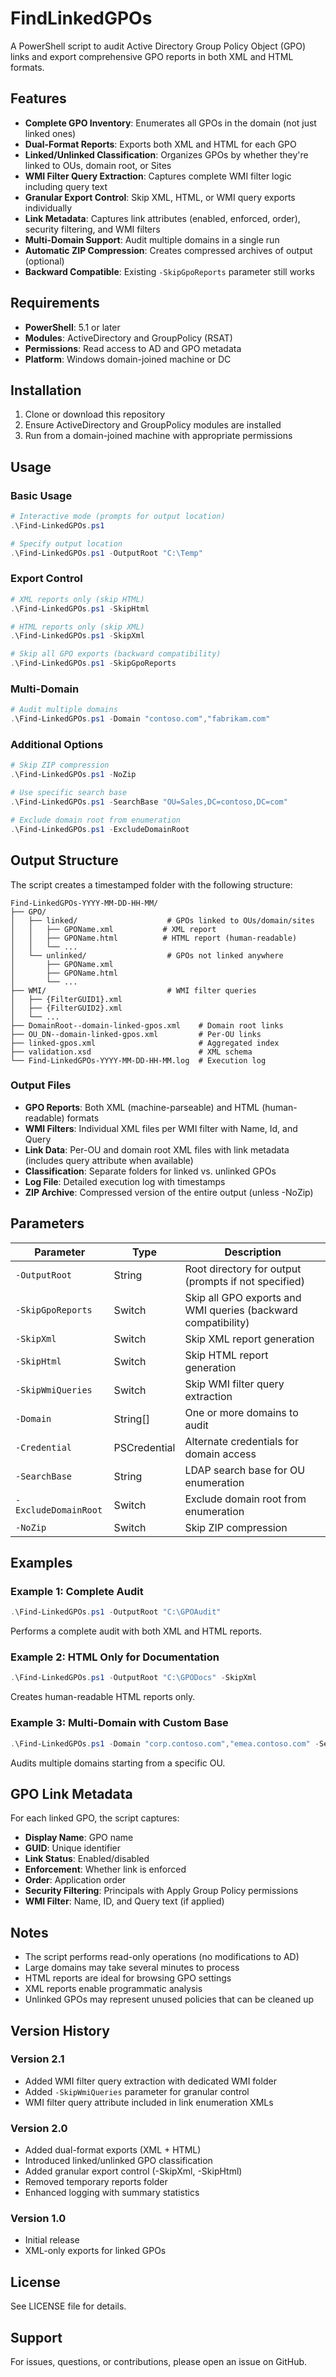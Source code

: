 # FindLinkedGPOs

A PowerShell script to audit Active Directory Group Policy Object (GPO) links and export comprehensive GPO reports in both XML and HTML formats.

## Features

- **Complete GPO Inventory**: Enumerates all GPOs in the domain (not just linked ones)
- **Dual-Format Reports**: Exports both XML and HTML for each GPO
- **Linked/Unlinked Classification**: Organizes GPOs by whether they're linked to OUs, domain root, or Sites
- **WMI Filter Query Extraction**: Captures complete WMI filter logic including query text
- **Granular Export Control**: Skip XML, HTML, or WMI query exports individually
- **Link Metadata**: Captures link attributes (enabled, enforced, order), security filtering, and WMI filters
- **Multi-Domain Support**: Audit multiple domains in a single run
- **Automatic ZIP Compression**: Creates compressed archives of output (optional)
- **Backward Compatible**: Existing `-SkipGpoReports` parameter still works

## Requirements

- **PowerShell**: 5.1 or later
- **Modules**: ActiveDirectory and GroupPolicy (RSAT)
- **Permissions**: Read access to AD and GPO metadata
- **Platform**: Windows domain-joined machine or DC

## Installation

1. Clone or download this repository
2. Ensure ActiveDirectory and GroupPolicy modules are installed
3. Run from a domain-joined machine with appropriate permissions

## Usage

### Basic Usage

```powershell
# Interactive mode (prompts for output location)
.\Find-LinkedGPOs.ps1

# Specify output location
.\Find-LinkedGPOs.ps1 -OutputRoot "C:\Temp"
```

### Export Control

```powershell
# XML reports only (skip HTML)
.\Find-LinkedGPOs.ps1 -SkipHtml

# HTML reports only (skip XML)
.\Find-LinkedGPOs.ps1 -SkipXml

# Skip all GPO exports (backward compatibility)
.\Find-LinkedGPOs.ps1 -SkipGpoReports
```

### Multi-Domain

```powershell
# Audit multiple domains
.\Find-LinkedGPOs.ps1 -Domain "contoso.com","fabrikam.com"
```

### Additional Options

```powershell
# Skip ZIP compression
.\Find-LinkedGPOs.ps1 -NoZip

# Use specific search base
.\Find-LinkedGPOs.ps1 -SearchBase "OU=Sales,DC=contoso,DC=com"

# Exclude domain root from enumeration
.\Find-LinkedGPOs.ps1 -ExcludeDomainRoot
```

## Output Structure

The script creates a timestamped folder with the following structure:

```
Find-LinkedGPOs-YYYY-MM-DD-HH-MM/
├── GPO/
│   ├── linked/                    # GPOs linked to OUs/domain/sites
│   │   ├── GPOName.xml           # XML report
│   │   ├── GPOName.html          # HTML report (human-readable)
│   │   └── ...
│   └── unlinked/                  # GPOs not linked anywhere
│       ├── GPOName.xml
│       ├── GPOName.html
│       └── ...
├── WMI/                           # WMI filter queries
│   ├── {FilterGUID1}.xml
│   ├── {FilterGUID2}.xml
│   └── ...
├── DomainRoot--domain-linked-gpos.xml    # Domain root links
├── OU_DN--domain-linked-gpos.xml         # Per-OU links
├── linked-gpos.xml                       # Aggregated index
├── validation.xsd                        # XML schema
└── Find-LinkedGPOs-YYYY-MM-DD-HH-MM.log  # Execution log
```

### Output Files

- **GPO Reports**: Both XML (machine-parseable) and HTML (human-readable) formats
- **WMI Filters**: Individual XML files per WMI filter with Name, Id, and Query
- **Link Data**: Per-OU and domain root XML files with link metadata (includes query attribute when available)
- **Classification**: Separate folders for linked vs. unlinked GPOs
- **Log File**: Detailed execution log with timestamps
- **ZIP Archive**: Compressed version of the entire output (unless -NoZip)

## Parameters

| Parameter | Type | Description |
|-----------|------|-------------|
| `-OutputRoot` | String | Root directory for output (prompts if not specified) |
| `-SkipGpoReports` | Switch | Skip all GPO exports and WMI queries (backward compatibility) |
| `-SkipXml` | Switch | Skip XML report generation |
| `-SkipHtml` | Switch | Skip HTML report generation |
| `-SkipWmiQueries` | Switch | Skip WMI filter query extraction |
| `-Domain` | String[] | One or more domains to audit |
| `-Credential` | PSCredential | Alternate credentials for domain access |
| `-SearchBase` | String | LDAP search base for OU enumeration |
| `-ExcludeDomainRoot` | Switch | Exclude domain root from enumeration |
| `-NoZip` | Switch | Skip ZIP compression |

## Examples

### Example 1: Complete Audit

```powershell
.\Find-LinkedGPOs.ps1 -OutputRoot "C:\GPOAudit"
```

Performs a complete audit with both XML and HTML reports.

### Example 2: HTML Only for Documentation

```powershell
.\Find-LinkedGPOs.ps1 -OutputRoot "C:\GPODocs" -SkipXml
```

Creates human-readable HTML reports only.

### Example 3: Multi-Domain with Custom Base

```powershell
.\Find-LinkedGPOs.ps1 -Domain "corp.contoso.com","emea.contoso.com" -SearchBase "OU=Production,DC=corp,DC=contoso,DC=com"
```

Audits multiple domains starting from a specific OU.

## GPO Link Metadata

For each linked GPO, the script captures:

- **Display Name**: GPO name
- **GUID**: Unique identifier
- **Link Status**: Enabled/disabled
- **Enforcement**: Whether link is enforced
- **Order**: Application order
- **Security Filtering**: Principals with Apply Group Policy permissions
- **WMI Filter**: Name, ID, and Query text (if applied)

## Notes

- The script performs read-only operations (no modifications to AD)
- Large domains may take several minutes to process
- HTML reports are ideal for browsing GPO settings
- XML reports enable programmatic analysis
- Unlinked GPOs may represent unused policies that can be cleaned up

## Version History

### Version 2.1
- Added WMI filter query extraction with dedicated WMI folder
- Added `-SkipWmiQueries` parameter for granular control
- WMI filter query attribute included in link enumeration XMLs

### Version 2.0
- Added dual-format exports (XML + HTML)
- Introduced linked/unlinked GPO classification
- Added granular export control (-SkipXml, -SkipHtml)
- Removed temporary reports folder
- Enhanced logging with summary statistics

### Version 1.0
- Initial release
- XML-only exports for linked GPOs

## License

See LICENSE file for details.

## Support

For issues, questions, or contributions, please open an issue on GitHub.
